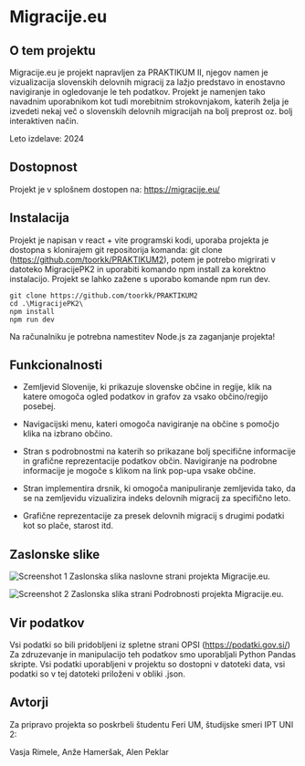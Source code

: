 # Migracije.eu

## O tem projektu

Migracije.eu je projekt napravljen za PRAKTIKUM II, njegov namen je vizualizacija slovenskih delovnih migracij za lažjo predstavo in enostavno navigiranje in ogledovanje le teh podatkov. Projekt je namenjen tako navadnim uporabnikom kot tudi morebitnim strokovnjakom, katerih želja je izvedeti nekaj več o slovenskih delovnih migracijah na bolj preprost oz. bolj interaktiven način. 

Leto izdelave: 2024

## Dostopnost 

Projekt je v splošnem dostopen na: https://migracije.eu/

## Instalacija

Projekt je napisan v react + vite programski kodi, uporaba projekta je dostopna s klonirajem git repositorija komanda: git clone (https://github.com/toorkk/PRAKTIKUM2), potem je potrebo migrirati v datoteko MigracijePK2 in uporabiti komando npm install za korektno instalacijo. Projekt se lahko zažene s uporabo komande npm run dev.

```
git clone https://github.com/toorkk/PRAKTIKUM2
cd .\MigracijePK2\
npm install
npm run dev
```
Na računalniku je potrebna namestitev Node.js za zaganjanje projekta!


## Funkcionalnosti

- Zemljevid Slovenije, ki prikazuje slovenske občine in regije, klik na katere omogoča ogled podatkov in grafov za vsako občino/regijo posebej.

- Navigacijski menu, kateri omogoča navigiranje na občine s pomočjo klika na izbrano občino.

- Stran s podrobnostmi na katerih so prikazane bolj specifične informacije in grafične reprezentacije podatkov občin. Navigiranje na podrobne informacije je mogoče s klikom na link pop-upa vsake občine.

- Stran implementira drsnik, ki omogoča manipuliranje zemljevida tako, da se na zemljevidu vizualizira indeks delovnih migracij za specifično leto.

- Grafične reprezentacije za presek delovnih migracij s drugimi podatki kot so plače, starost itd.

## Zaslonske slike

![Screenshot 1](https://github.com/user-attachments/assets/7496ca48-7d5d-4c4e-897b-12fdbabb44f5)
Zaslonska slika naslovne strani projekta Migracije.eu.

![Screenshot 2](https://github.com/user-attachments/assets/5db80c7f-78ee-4ef3-9060-6426045ef106)
Zaslonska slika strani Podrobnosti projekta Migracije.eu.

## Vir podatkov

Vsi podatki so bili pridobljeni iz spletne strani OPSI (https://podatki.gov.si/)
Za zdruzevanje in manipulacijo teh podatkov smo uporabljali Python Pandas skripte.
Vsi podatki uporabljeni v projektu so dostopni v datoteki data, vsi podatki so v tej datoteki priloženi v obliki .json.

## Avtorji

Za pripravo projekta so poskrbeli študentu Feri UM, študijske smeri IPT UNI 2:

Vasja Rimele,
Anže Hameršak,
Alen Peklar
